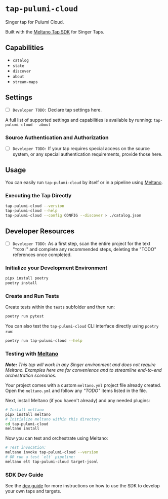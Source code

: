 # `tap-pulumi-cloud`

Singer tap for Pulumi Cloud.

Built with the [Meltano Tap SDK](https://sdk.meltano.com) for Singer Taps.

## Capabilities

* `catalog`
* `state`
* `discover`
* `about`
* `stream-maps`

## Settings

- [ ] `Developer TODO:` Declare tap settings here.

A full list of supported settings and capabilities is available by running: `tap-pulumi-cloud --about`

### Source Authentication and Authorization

- [ ] `Developer TODO:` If your tap requires special access on the source system, or any special authentication requirements, provide those here.

## Usage

You can easily run `tap-pulumi-cloud` by itself or in a pipeline using [Meltano](https://meltano.com/).

### Executing the Tap Directly

```bash
tap-pulumi-cloud --version
tap-pulumi-cloud --help
tap-pulumi-cloud --config CONFIG --discover > ./catalog.json
```

## Developer Resources

- [ ] `Developer TODO:` As a first step, scan the entire project for the text "`TODO:`" and complete any recommended steps, deleting the "TODO" references once completed.

### Initialize your Development Environment

```bash
pipx install poetry
poetry install
```

### Create and Run Tests

Create tests within the `tests` subfolder and then run:

```bash
poetry run pytest
```

You can also test the `tap-pulumi-cloud` CLI interface directly using `poetry run`:

```bash
poetry run tap-pulumi-cloud --help
```

### Testing with [Meltano](https://www.meltano.com)

_**Note:** This tap will work in any Singer environment and does not require Meltano.
Examples here are for convenience and to streamline end-to-end orchestration scenarios._

Your project comes with a custom `meltano.yml` project file already created. Open the `meltano.yml` and follow any _"TODO"_ items listed in
the file.

Next, install Meltano (if you haven't already) and any needed plugins:

```bash
# Install meltano
pipx install meltano
# Initialize meltano within this directory
cd tap-pulumi-cloud
meltano install
```

Now you can test and orchestrate using Meltano:

```bash
# Test invocation:
meltano invoke tap-pulumi-cloud --version
# OR run a test `elt` pipeline:
meltano elt tap-pulumi-cloud target-jsonl
```

### SDK Dev Guide

See the [dev guide](https://sdk.meltano.com/en/latest/dev_guide.html) for more instructions on how to use the SDK to
develop your own taps and targets.
